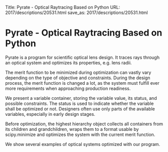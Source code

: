 Title: Pyrate - Optical Raytracing Based on Python
URL: 2017/descriptions/20531.html
save_as: 2017/descriptions/20531.html

# Pyrate - Optical Raytracing Based on Python

Pyrate is a program for scientific optical lens design. It traces rays
through an optical system and optimizes its properties, e.g. lens radii.

The merit function to be minimized during optimization can vastly vary
depending on the type of objective and constraints. During the design
process, the merit function is changed a lot, as the system must fulfill
ever more requirements when approaching production readiness.

We present a variable container, storing the variable value, its status,
and possible constraints. The status is used to indicate whether the
variable shall be optimized or not. Designers often use only parts of
the available variables, especially in early design stages.

Before optimization, the highest hierarchy object collects all
containers from its children and grandchildren, wraps them to a format
usable by scipy.minimize and optimizes the system with the current merit
function.

We show several examples of optical systems optimized with our program.
